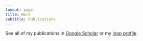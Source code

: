 ```yaml
---
layout: page
title: Work
subtitle: Publications
---
```



See all of my publications in [Google Scholar](https://scholar.google.com/citations?hl=en&user=-5BC9nwAAAAJ&view_op=list_works&sortby=pubdate) or my [loop profile](https://loop.frontiersin.org/people/649624/overview).



